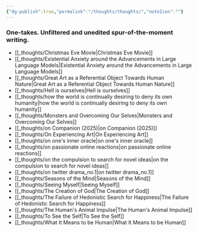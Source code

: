 ```yaml
---
{"dg-publish":true,"permalink":"/thoughts/thoughts/","noteIcon":""}
---
```


### One-takes. Unfiltered and unedited spur-of-the-moment writing. 


- [[_thoughts/Christmas Eve Movie\|Christmas Eve Movie]]
- [[_thoughts/Existential Anxiety around the Advancements in Large Language Models\|Existential Anxiety around the Advancements in Large Language Models]]
- [[_thoughts/Great Art as a Referential Object Towards Human Nature\|Great Art as a Referential Object Towards Human Nature]]
- [[_thoughts/Hell is ourselves\|Hell is ourselves]]
- [[_thoughts/how the world is continually desiring to deny its own humanity\|how the world is continually desiring to deny its own humanity]]
- [[_thoughts/Monsters and Overcoming Our Selves\|Monsters and Overcoming Our Selves]]
- [[_thoughts/on Companion (2025)\|on Companion (2025)]]
- [[_thoughts/On Experiencing Art\|On Experiencing Art]]
- [[_thoughts/on one's inner oracle\|on one's inner oracle]]
- [[_thoughts/on passionate online reactions\|on passionate online reactions]]
- [[_thoughts/on the compulsion to search for novel ideas\|on the compulsion to search for novel ideas]]
- [[_thoughts/on twitter drama_no.1\|on twitter drama_no.1]]
- [[_thoughts/Seasons of the Mind\|Seasons of the Mind]]
- [[_thoughts/Seeing Myself\|Seeing Myself]]
- [[_thoughts/The Creation of God\|The Creation of God]]
- [[_thoughts/The Failure of Hedonistic Search for Happiness\|The Failure of Hedonistic Search for Happiness]]
- [[_thoughts/The Human's Animal Impulse\|The Human's Animal Impulse]]
- [[_thoughts/To See the Self\|To See the Self]]
- [[_thoughts/What It Means to be Human\|What It Means to be Human]]

